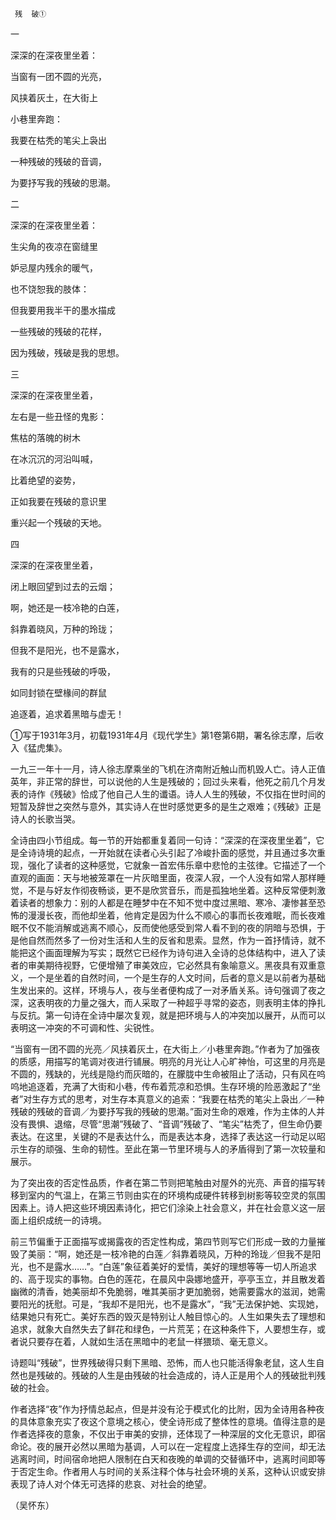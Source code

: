      残  破① 

   一

   深深的在深夜里坐着：

   当窗有一团不圆的光亮，

   风挟着灰土，在大街上

   小巷里奔跑：

   我要在枯秃的笔尖上袅出

   一种残破的残破的音调，

   为要抒写我的残破的思潮。

   二

   深深的在深夜里坐着：

   生尖角的夜凉在窗缝里

   妒忌屋内残余的暖气，

   也不饶恕我的肢体：

   但我要用我半干的墨水描成

   一些残破的残破的花样，

   因为残破，残破是我的思想。

   三

   深深的在深夜里坐着，

   左右是一些丑怪的鬼影：

   焦枯的落魄的树木

   在冰沉沉的河沿叫喊，

   比着绝望的姿势，

   正如我要在残破的意识里

   重兴起一个残破的天地。

   四

   深深的在深夜里坐着，

   闭上眼回望到过去的云烟；

   啊，她还是一枝冷艳的白莲，

   斜靠着晓风，万种的玲珑；

   但我不是阳光，也不是露水，

   我有的只是些残破的呼吸，

   如同封锁在壁椽间的群鼠

   追逐着，追求着黑暗与虚无！

   ①写于1931年3月，初载1931年4月《现代学生》第1卷第6期，署名徐志摩，后收入《猛虎集》。

   一九三一年十一月，诗人徐志摩乘坐的飞机在济南附近触山而机毁人亡。诗人正值英年，非正常的辞世，可以说他的人生是残破的；回过头来看，他死之前几个月发表的诗作《残破》恰成了他自己人生的谶语。诗人人生的残破，不仅指在世时间的短暂及辞世之突然与意外，其实诗人在世时感觉更多的是生之艰难；《残破》正是诗人的长歌当哭。

   全诗由四小节组成。每一节的开始都重复着同一句诗：“深深的在深夜里坐着”，它是全诗诗境的起点，一开始就在读者心头引起了冷峻扑面的感觉，并且通过多次重现，强化了读者的这种感觉，它就象一首宏伟乐章中悲怆的主弦律。它描述了一个直观的画面：天与地被笼罩在一片灰暗里面，夜深人寂，一个人没有如常人那样睡觉，不是与好友作彻夜畅谈，更不是欣赏音乐，而是孤独地坐着。这种反常便刺激着读者的想象力：别的人都是在睡梦中在不知不觉中度过黑暗、寒冷、凄惨甚至恐怖的漫漫长夜，而他却坐着，他肯定是因为什么不顺心的事而长夜难眠，而长夜难眠不仅不能消解或逃离不顺心，反而使他感受到常人看不到的夜的阴暗与恐惧，于是他自然而然多了一份对生活和人生的反省和思索。显然，作为一首抒情诗，就不能把这个画面理解为写实；既然它已经作为诗句进入全诗的总体结构中，进入了读者的审美期待视野，它便增殖了审美效应，它必然具有象喻意义。黑夜具有双重意义，一个是坐着的自然时间，一个是生存的人文时间，后者的意义是以前者为基础生发出来的。这样，环境与人，夜与坐者便构成了一对矛盾关系。诗句强调了夜之深，这表明夜的力量之强大，而人采取了一种超乎寻常的姿态，则表明主体的挣扎与反抗。第一句诗在全诗中屡次复观，就是把环境与人的冲突加以展开，从而可以表明这一冲突的不可调和性、尖锐性。

   “当窗有一团不圆的光亮／风挟着灰土，在大街上／小巷里奔跑。”作者为了加强夜的质感，用描写的笔调对夜进行铺展。明亮的月光让人心旷神怡，可这里的月亮是不圆的，残缺的，光线是隐约而灰暗的，在朦胧中生命被阻止了活动，只有风在呜呜地追逐着，充满了大街和小巷，传布着荒凉和恐惧。生存环境的险恶激起了“坐者”对生存方式的思考，对生存本真意义的追索：“我要在枯秃的笔尖上袅出／一种残破的残破的音调／为要抒写我的残破的思潮。”面对生命的艰难，作为主体的人并没有畏惧、退缩，尽管“思潮”残破了、“音调”残破了、“笔尖”枯秃了，但生命仍要表达。在这里，关键的不是表达什么，而是表达本身，选择了表达这一行动足以昭示生存的顽强、生命的韧性。至此在第一节里环境与人的矛盾得到了第一次较量和展示。

   为了突出夜的否定性品质，作者在第二节则把笔触由对屋外的光亮、声音的描写转移到室内的气温上，在第三节则由实在的环境构成硬件转移到树影等较空灵的氛围因素上。诗人把这些环境因素诗化，把它们涂染上社会意义，并在社会意义这一层面上组织成统一的诗境。

   前三节偏重于正面描写或揭露夜的否定性构成，第四节则写它们形成一致的力量摧毁了美丽：“啊，她还是一枝冷艳的白莲／斜靠着晓风，万种的玲珑／但我不是阳光，也不是露水……”。“白莲”象征着美好的爱情，美好的理想等等一切人所追求的、高于现实的事物。白色的莲花，在晨风中袅娜地盛开，亭亭玉立，并且散发着幽微的清香，她美丽却不免脆弱，唯其美丽才更加脆弱，她需要露水的滋润，她需要阳光的抚慰。可是，“我却不是阳光，也不是露水”，“我”无法保护她、实现她，结果她只有死亡。美好东西的毁灭是特别让人触目惊心的。人生如果失去了理想和追求，就象大自然失去了鲜花和绿色，一片荒芜；在这种条件下，人要想生存，或者说只要存在着，人就如生活在黑暗中的老鼠一样猥琐、毫无意义。

   诗题叫“残破”，世界残破得只剩下黑暗、恐怖，而人也只能活得象老鼠，这人生自然也是残破的。残破的人生是由残破的社会造成的，诗人正是用个人的残破批判残破的社会。

   作者选择“夜”作为抒情总起点，但是并没有沦于模式化的比附，因为全诗用各种夜的具体意象充实了夜这个意境之核心，使全诗形成了整体性的意境。值得注意的是作者选择夜的意象，不仅出于审美的安排，还体现了一种深层的文化无意识，即宿命论。夜的展开必然以黑暗为基调，人可以在一定程度上选择生存的空间，却无法逃离时间，时间宿命地把人限制在白天和夜晚的单调的交替循环中，逃离时间即等于否定生命。作者用人与时间的关系注释个体与社会环境的关系，这种认识或安排表现了诗人对个体无可选择的悲哀、对社会的绝望。

   （吴怀东）


